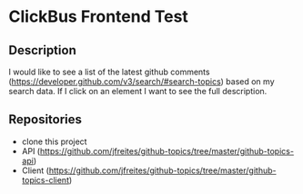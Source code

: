 # ClickBus Frontend Test

##  Description
I would like to see a list of the latest github comments (https://developer.github.com/v3/search/#search-topics) based on my search data.
If I click on an element I want to see the full description.

## Repositories

* clone this project
* API (https://github.com/jfreites/github-topics/tree/master/github-topics-api)
* Client (https://github.com/jfreites/github-topics/tree/master/github-topics-client)
